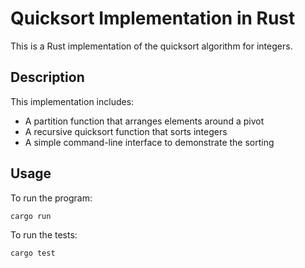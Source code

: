# Quicksort Implementation in Rust

This is a Rust implementation of the quicksort algorithm for integers.

## Description

This implementation includes:
- A partition function that arranges elements around a pivot
- A recursive quicksort function that sorts integers
- A simple command-line interface to demonstrate the sorting

## Usage

To run the program:

```bash
cargo run
```

To run the tests:

```bash
cargo test
```
